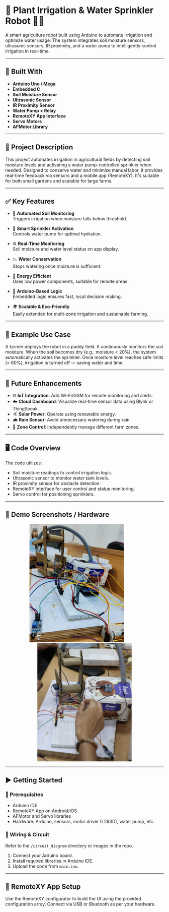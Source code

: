 # 🌿 Plant Irrigation & Water Sprinkler Robot 🤖💧

A smart agriculture robot built using Arduino to automate irrigation and optimize water usage. The system integrates soil moisture sensors, ultrasonic sensors, IR proximity, and a water pump to intelligently control irrigation in real-time.

---

## 🔧 Built With

- **Arduino Uno / Mega**
- **Embedded C**
- **Soil Moisture Sensor**
- **Ultrasonic Sensor**
- **IR Proximity Sensor**
- **Water Pump + Relay**
- **RemoteXY App Interface**
- **Servo Motors**
- **AFMotor Library**

---

## 📝 Project Description

This project automates irrigation in agricultural fields by detecting soil moisture levels and activating a water pump-controlled sprinkler when needed. Designed to conserve water and minimize manual labor, it provides real-time feedback via sensors and a mobile app (RemoteXY). It's suitable for both small gardens and scalable for large farms.

---

## ✅ Key Features

- 🌱 **Automated Soil Monitoring**  
  Triggers irrigation when moisture falls below threshold.

- 🚿 **Smart Sprinkler Activation**  
  Controls water pump for optimal hydration.

- ⚙️ **Real-Time Monitoring**  
  Soil moisture and water level status on app display.

- 📉 **Water Conservation**  
  Stops watering once moisture is sufficient.

- 🔋 **Energy Efficient**  
  Uses low power components, suitable for remote areas.

- 🧠 **Arduino-Based Logic**  
  Embedded logic ensures fast, local decision making.

- 🌍 **Scalable & Eco-Friendly**  
  Easily extended for multi-zone irrigation and sustainable farming.

---

## 📂 Example Use Case

A farmer deploys the robot in a paddy field. It continuously monitors the soil moisture. When the soil becomes dry (e.g., moisture < 20%), the system automatically activates the sprinkler. Once moisture level reaches safe limits (> 60%), irrigation is turned off — saving water and time.

---

## 🔮 Future Enhancements

- 🌐 **IoT Integration**: Add Wi-Fi/GSM for remote monitoring and alerts.
- ☁️ **Cloud Dashboard**: Visualize real-time sensor data using Blynk or ThingSpeak.
- ☀️ **Solar Power**: Operate using renewable energy.
- 🌧️ **Rain Sensor**: Avoid unnecessary watering during rain.
- 🧩 **Zone Control**: Independently manage different farm zones.

---

## 🖥️ Code Overview

The code utilizes:
- Soil moisture readings to control irrigation logic.
- Ultrasonic sensor to monitor water tank levels.
- IR proximity sensor for obstacle detection.
- RemoteXY interface for user control and status monitoring.
- Servo control for positioning sprinklers.

---

## 📸 Demo Screenshots / Hardware 
<p align="center">
  <img src="https://github.com/SHASHI-29/Plant-Irrigation-Water-Sprinkler-Robot/blob/main/images/output1.jpg" alt="Output Fig1" width="300" style="margin-right: 50px;"/>
  <img src="https://github.com/SHASHI-29/Plant-Irrigation-Water-Sprinkler-Robot/blob/main/images/output2.jpg" alt="Output Fig2" width="300"/>
</p>



---

## ▶️ Getting Started

### 📌 Prerequisites
- Arduino IDE
- RemoteXY App on Android/iOS
- AFMotor and Servo libraries
- Hardware: Arduino, sensors, motor driver (L293D), water pump, etc.

### 🔌 Wiring & Circuit
Refer to the `/circuit_diagram` directory or images in the repo.
1. Connect your Arduino board.
2. Install required libraries in Arduino IDE.
3. Upload the code from `main.ino`.

---

## 📲 RemoteXY App Setup

Use the RemoteXY configurator to build the UI using the provided configuration array. Connect via USB or Bluetooth as per your hardware.


